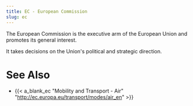 ```yaml
---
title: EC - European Commission
slug: ec
---
```


The European Commission is the executive arm of the European Union and
promotes its general interest.

It takes decisions on the Union's political and strategic direction.

# See Also

* {{< a_blank_ec "Mobility and Transport - Air" "http://ec.europa.eu/transport/modes/air_en" >}}
